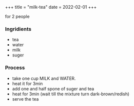 +++
title = "milk-tea"
date = 2022-02-01
+++

for 2 people

### Ingridients
- tea
- water
- milk
- suger

### Process
- take one cup MILK and WATER.
- heat it for 3min
- add  one and half spone of suger and tea
- heat for 3min (wait till the mixture turn dark-brown/redish)
- serve the tea